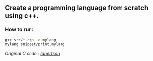 ## Create a programming language from scratch using c++.

### How to run:

```bash
g++ src/*.cpp -o mylang
mylang snippet/print.mylang
```


_Original C code : [Ianertson](https://www.youtube.com/@HelloWorldCode)_
